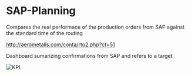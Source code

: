 # SAP-Planning
Compares the real performace of the production orders from SAP against the standard time of the routing


http://aerometalls.com/conta/rto2.php?ct=51

Dashboard sumarizing confirmations from SAP and refers to a target

![KPI](https://github.com/esanmar/SAP-Planning/efi.png)
